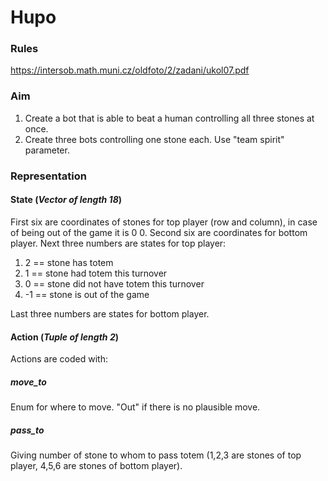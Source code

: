 # Hupo
### Rules
https://intersob.math.muni.cz/oldfoto/2/zadani/ukol07.pdf

### Aim
1. Create a bot that is able to beat a human controlling all three stones at once.
2. Create three bots controlling one stone each. Use "team spirit" parameter.

### Representation
#### State (*Vector of length 18*)
First six are coordinates of stones for top player (row and column), in case of being out of the game it is 0 0. Second six are coordinates for bottom player.
Next three numbers are states for top player:
1. 2 == stone has totem
2. 1 == stone had totem this turnover
3. 0 == stone did not have totem this turnover
4. -1 == stone is out of the game

Last three numbers are states for bottom player.
#### Action (*Tuple of length 2*)
Actions are coded with:
##### move_to
Enum for where to move. "Out" if there is no plausible move.

##### pass_to
Giving number of stone to whom to pass totem (1,2,3 are stones of top player, 4,5,6 are stones of bottom player).
